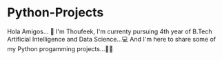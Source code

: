 # Python-Projects

Hola Amigos... 👋 
I'm Thoufeek, I'm currenty pursuing 4th year of B.Tech Artificial Intelligence and Data Science...💻
And I'm here to share some of my Python progamming projects...🐱‍👤

